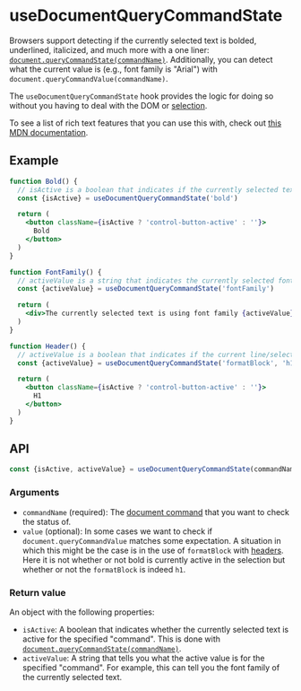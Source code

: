 # useDocumentQueryCommandState
Browsers support detecting if the currently selected text is bolded, underlined, italicized, and much more with a one liner: [`document.queryCommandState(commandName)`](https://developer.mozilla.org/en-US/docs/Web/API/Document/queryCommandState).
Additionally, you can detect what the current value is (e.g., font family is "Arial") with `document.queryCommandValue(commandName)`.

The `useDocumentQueryCommandState` hook provides the logic for doing so without you having to deal with the DOM or [selection](/concepts/selection.md).

To see a list of rich text features that you can use this with, check out [this MDN documentation](https://developer.mozilla.org/en-US/docs/Web/API/Document/execCommand#Commands).

## Example
```jsx
function Bold() {
  // isActive is a boolean that indicates if the currently selected text is bold.
  const {isActive} = useDocumentQueryCommandState('bold')

  return (
    <button className={isActive ? 'control-button-active' : ''}>
      Bold
    </button>
  )
}

function FontFamily() {
  // activeValue is a string that indicates the currently selected fontFamily
  const {activeValue} = useDocumentQueryCommandState('fontFamily')

  return (
    <div>The currently selected text is using font family {activeValue}</div>
  )
}

function Header() {
  // activeValue is a boolean that indicates if the current line/selection is wrapped by h1
  const {activeValue} = useDocumentQueryCommandState('formatBlock', 'h1')

  return (
    <button className={isActive ? 'control-button-active' : ''}>
      H1
    </button>
  )
}
```

## API
```js
const {isActive, activeValue} = useDocumentQueryCommandState(commandName)
```

### Arguments
- `commandName` (required): The [document command](https://developer.mozilla.org/en-US/docs/Web/API/Document/execCommand#Commands) that you want to check the status of.
- `value` (optional): In some cases we want to check if `document.queryCommandValue` matches some expectation. A situation in which this might be the case is in the use of `formatBlock` with [headers](/walkthrough/headers.md). Here it is not whether or not bold is currently active in the selection but whether or not the `formatBlock` is indeed `h1`.

### Return value
An object with the following properties:
- `isActive`: A boolean that indicates whether the currently selected text is active for the specified "command". This is done with [`document.queryCommandState(commandName)`](https://developer.mozilla.org/en-US/docs/Web/API/Document/queryCommandState).
- `activeValue`: A string that tells you what the active value is for the specified "command". For example, this can tell you the font family of the currently selected text.

